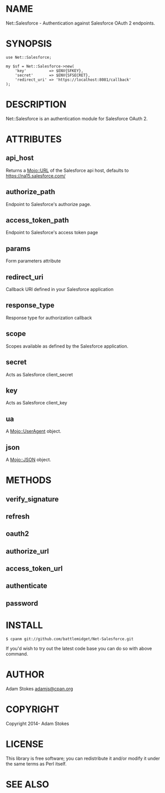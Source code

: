 # NAME

Net::Salesforce - Authentication against Salesforce OAuth 2 endpoints.

# SYNOPSIS

    use Net::Salesforce;

    my $sf = Net::Salesforce->new(
        'key'          => $ENV{SFKEY},
        'secret'       => $ENV{SFSECRET},
        'redirect_uri' => 'https://localhost:8081/callback'
    );

# DESCRIPTION

Net::Salesforce is an authentication module for Salesforce OAuth 2.

# ATTRIBUTES

## api\_host

Returns a [Mojo::URL](https://metacpan.org/pod/Mojo::URL) of the Salesforce api host, defaults to
https://na15.salesforce.com/

## authorize\_path

Endpoint to Salesforce's authorize page.

## access\_token\_path

Endpoint to Salesforce's access token page

## params

Form parameters attribute

## redirect\_uri

Callback URI defined in your Salesforce application

## response\_type

Response type for authorization callback

## scope

Scopes available as defined by the Salesforce application.

## secret

Acts as Salesforce client\_secret

## key

Acts as Salesforce client\_key

## ua

A [Mojo::UserAgent](https://metacpan.org/pod/Mojo::UserAgent) object.

## json

A [Mojo::JSON](https://metacpan.org/pod/Mojo::JSON) object.

# METHODS

## verify\_signature

## refresh

## oauth2

## authorize\_url

## access\_token\_url

## authenticate

## password

# INSTALL

    $ cpanm git://github.com/battlemidget/Net-Salesforce.git

If you'd wish to try out the latest code base you can do so with above
command.

# AUTHOR

Adam Stokes <adamjs@cpan.org>

# COPYRIGHT

Copyright 2014- Adam Stokes

# LICENSE

This library is free software; you can redistribute it and/or modify
it under the same terms as Perl itself.

# SEE ALSO
